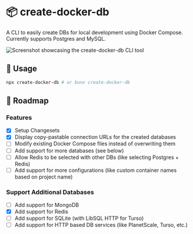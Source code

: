 # 📦 create-docker-db

A CLI to easily create DBs for local development using Docker Compose. Currently supports Postgres and MySQL.

![Screenshot showcasing the `create-docker-db` CLI tool](https://github.com/user-attachments/assets/30df32e3-d314-4594-94e9-33cda10702c4)

## 🚀 Usage

```bash
npx create-docker-db # or bunx create-docker-db
```

## 🎯 Roadmap

### Features

- [x] Setup Changesets
- [x] Display copy-pastable connection URLs for the created databases
- [ ] Modify existing Docker Compose files instead of overwriting them
- [ ] Add support for more databases (see below)
- [ ] Allow Redis to be selected with other DBs (like selecting Postgres + Redis)
- [ ] Add support for more configurations (like custom container names based on project name)

### Support Additional Databases

- [ ] Add support for MongoDB
- [x] Add support for Redis
- [ ] Add support for SQLite (with LibSQL HTTP for Turso)
- [ ] Add support for HTTP based DB services (like PlanetScale, Turso, etc.)
